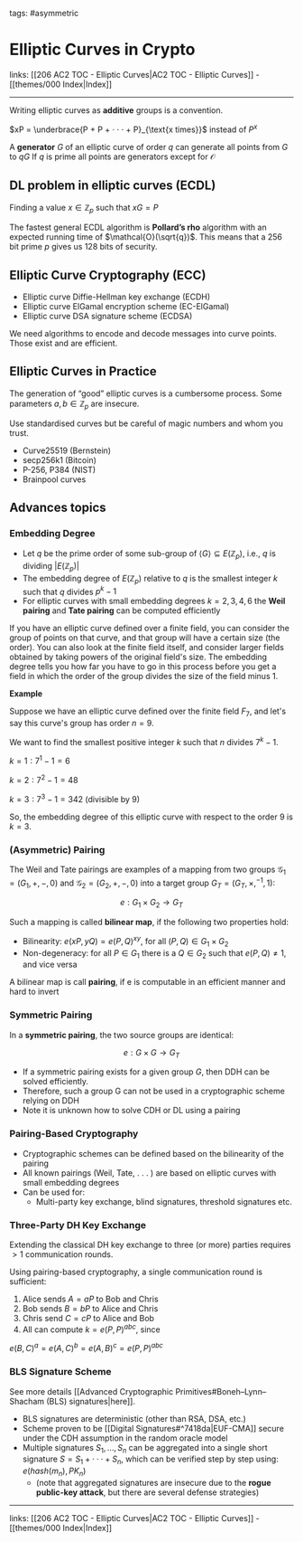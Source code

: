 tags: #asymmetric 

# Elliptic Curves in Crypto

links: [[206 AC2 TOC - Elliptic Curves|AC2 TOC - Elliptic Curves]] - [[themes/000 Index|Index]]

---

Writing elliptic curves as **additive** groups is a convention.

$xP = \underbrace{P + P + · · · + P}_{\text{x times}}$ instead of $P^x$

A **generator** $G$ of an elliptic curve of order $q$ can generate all points from $G$ to $qG$
If $q$ is prime all points are generators except for $\mathcal{O}$

## DL problem in elliptic curves (ECDL)

Finding a value $x \in \mathbb{Z}_p$ such that $xG = P$

The fastest general ECDL algorithm is **Pollard’s rho** algorithm with an expected running time of $\mathcal{O}(\sqrt{q})$. This means that a 256 bit prime $p$ gives us 128 bits of security.

## Elliptic Curve Cryptography (ECC)

- Elliptic curve Diffie-Hellman key exchange (ECDH)  
- Elliptic curve ElGamal encryption scheme (EC-ElGamal)
- Elliptic curve DSA signature scheme (ECDSA)

We need algorithms to encode and decode messages into curve points. Those exist and are efficient.

## Elliptic Curves in Practice

The generation of “good” elliptic curves is a cumbersome process. Some parameters $a,b \in \mathbb{Z}_p$ are insecure.

Use standardised curves but be careful of magic numbers and whom you trust.

* Curve25519 (Bernstein)
* secp256k1 (Bitcoin)
* P-256, P384 (NIST)
* Brainpool curves

## Advances topics

### Embedding Degree

* Let $q$ be the prime order of some sub-group of $⟨G⟩ ⊆ E(\mathbb{Z}_p)$, i.e., $q$ is dividing $|E (\mathbb{Z}_p)|$
* The embedding degree of $E(\mathbb{Z}_p)$ relative to $q$ is the smallest integer $k$ such that $q$ divides $p^k − 1$
* For elliptic curves with small embedding degrees $k = 2, 3, 4, 6$ the **Weil pairing** and **Tate pairing** can be computed efficiently

If you have an elliptic curve defined over a finite field, you can consider the group of points on that curve, and that group will have a certain size (the order). You can also look at the finite field itself, and consider larger fields obtained by taking powers of the original field's size. The embedding degree tells you how far you have to go in this process before you get a field in which the order of the group divides the size of the field minus 1.

**Example**

Suppose we have an elliptic curve defined over the finite field $F_7$, and let's say this curve's group has order $n = 9$.

We want to find the smallest positive integer $k$ such that $n$ divides $7^k - 1$.

$k=1: 7^1 - 1 = 6$

$k=2: 7^2 - 1 = 48$

$k=3: 7^3 - 1 = 342$ (divisible by 9)

So, the embedding degree of this elliptic curve with respect to the order $9$ is $k=3$.

### (Asymmetric) Pairing

The Weil and Tate pairings are examples of a mapping from two groups $\mathcal{G}_1 = (G_1,+,−,0)$ and $\mathcal{G}_2 = (G_2,+,−,0)$ into a target group
$G_T = (G_T,×,^{−1} ,1)$: 

$$e: G_1 \times G_2 \rightarrow G_T$$

Such a mapping is called **bilinear map**, if the following two properties hold:

* Bilinearity: $e(xP,yQ)=e(P,Q)^{xy}$, for all $(P,Q)∈G_1 \times G_2$
* Non-degeneracy: for all $P ∈ G_1$ there is a $Q ∈ G_2$ such that $e(P, Q) \neq 1$, and vice versa

A bilinear map is call **pairing**, if e is computable in an efficient manner and hard to invert

### Symmetric Pairing

In a **symmetric pairing**, the two source groups are identical: 

$$e : G \times G → G_T$$

- If a symmetric pairing exists for a given group $G$, then DDH can be solved efficiently.
- Therefore, such a group G can not be used in a cryptographic scheme relying on DDH
- Note it is unknown how to solve CDH or DL using a pairing

### Pairing-Based Cryptography

- Cryptographic schemes can be defined based on the bilinearity of the pairing
- All known pairings (Weil, Tate, . . . ) are based on elliptic curves with small embedding degrees
- Can be used for: 
	- Multi-party key exchange, blind signatures, threshold signatures etc.

### Three-Party DH Key Exchange

Extending the classical DH key exchange to three (or more) parties requires $>1$ communication rounds.

Using pairing-based cryptography, a single communication round is sufficient:

1. Alice sends $A = aP$ to Bob and Chris 
2. Bob sends $B = bP$ to Alice and Chris 
3. Chris send $C = cP$ to Alice and Bob 
4. All can compute $k = e(P, P)^{abc}$, since

$e(B,C)^a =e(A,C)^b =e(A,B)^c =e(P,P)^{abc}$

### BLS Signature Scheme

See more details [[Advanced Cryptographic Primitives#Boneh–Lynn–Shacham (BLS) signatures|here]].

* BLS signatures are deterministic (other than RSA, DSA, etc.)
* Scheme proven to be [[Digital Signatures#^7418da|EUF-CMA]] secure under the CDH assumption in the random oracle model
* Multiple signatures $S_1, . . . , S_n$ can be aggregated into a single short signature $S = S_1 + · · · + S_n$, which can be verified step by step using: $e(hash(m_n), PK_n)$
	* (note that aggregated signatures are insecure due to the **rogue public-key attack**, but there are several defense strategies)

---
links: [[206 AC2 TOC - Elliptic Curves|AC2 TOC - Elliptic Curves]] - [[themes/000 Index|Index]]